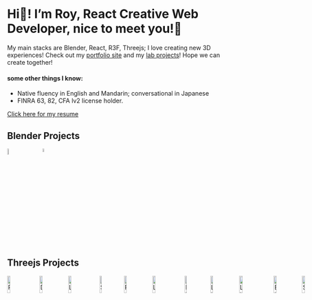 # Hi👋! I’m Roy, React Creative Web Developer, nice to meet you!👋

My main stacks are Blender, React, R3F, Threejs; I love creating new 3D experiences! Check out my [portfolio site](https://creative-ataraxia.github.io) and my <a href="#lab">lab projects</a>! Hope we can create together!

#### some other things I know:
-	Native fluency in English and Mandarin; conversational in Japanese
-	FINRA 63, 82, CFA lv2 license holder.

<a href="https://creative-ataraxia.github.io/images/social/ROY_MA_Resume_2022_thanksgiving_edition.pdf" rel='author' target='_blank'>Click here for my resume</a>
  
<section id="lab"></section>
<section id="blender">
  <h2>Blender Projects</h2>
</section>

<div style="display:flex;flex-direction:row;gap:1.5rem;">
  <a href="https://creative-ataraxia.github.io/videos/Donut_Render1_compressed.mp4" rel='author' target='_blank'>
    <img src="https://creative-ataraxia.github.io/images/donut.jpg" width=26.5% height=26.5% alt="donut">
  </a>
  <a href="https://creative-ataraxia.github.io/videos/Metal_Button_Render1_compressed.mp4" rel='author' target='_blank'>
    <img src="https://creative-ataraxia.github.io/images/metal.png" width=20% height=20% alt="metal shader">
  </a>
</div>

<br>
<section id="threejs">
  <h2>Threejs Projects</h2>
</section>

<div style="display:flex;flex-direction:row;gap:1rem;">
  <a href="https://creative-ataraxia.github.io/" rel='author' target='_blank'>
    <img src="https://creative-ataraxia.github.io/images/the-room.jpg" width=35% height=35% alt="Roy's Portfolio Room">
  </a>
  <a href="https://creative-ataraxia.github.io/dddance/" rel='author' target='_blank'>
    <img src="https://creative-ataraxia.github.io/images/dddance.png" width=35% height=35% alt="Dance! Lights!">
  </a>
  <a href="https://creative-ataraxia.github.io/vivid-landing-page/" rel='author' target='_blank'>
    <img src="https://creative-ataraxia.github.io/images/vivid_landing_page.png" width=35% height=35% alt="Landing Page 1">
  </a>
  <a href="https://creative-ataraxia.github.io/meet-the-team-page/" rel='author' target='_blank'>
    <img src="https://creative-ataraxia.github.io/images/meet-the-team-page.png" width=35% height=35% alt="Scroll UI">
  </a>
  <a href="https://creative-ataraxia.github.io/roy-portfolio-ception/" rel='author' target='_blank'>
    <img src="https://creative-ataraxia.github.io/images/portfolio-ception.png" width=35% height=35% alt="Room with Laptop">
  </a>
  <a href="https://creative-ataraxia.github.io/legacy-portfolio-site/" rel='author' target='_blank'>
    <img src="https://creative-ataraxia.github.io/images/legacy_portfolio.png" width=35% height=35% alt="Legacy Portfolio">
  </a>
  <a href="https://creative-ataraxia.github.io/get_schwifty_portal/" rel='author' target='_blank'>
    <img src="https://creative-ataraxia.github.io/images/portal.png" width=35% height=35% alt="Rick's Portal">
  </a>
  <a href="https://creative-ataraxia.github.io/cyberpunk-sphere/" rel='author' target='_blank'>
    <img src="https://creative-ataraxia.github.io/images/cyber_sphere.png" width=35% height=35% alt="Living Sphere">
  </a>
  <a href="https://creative-ataraxia.github.io/sci-fi-gear-display/" rel='author' target='_blank'>
    <img src="https://creative-ataraxia.github.io/images/helmet.png" width=35% height=35% alt="Lights and Shadows">
  </a>
  <a href="https://creative-ataraxia.github.io/birds-over-sunset/" rel='author' target='_blank'>
    <img src="https://creative-ataraxia.github.io/images/birds_over_sunset.png" width=35% height=35% alt="Birds over Sunset">
  </a>
  <a href="https://creative-ataraxia.github.io/" rel='author' target='_blank'>
    <img src="https://creative-ataraxia.github.io/images/new_portfolio.png" width=35% height=35% alt="Scroll Portfolio">
  </a>
</div>

<!---
unique_counter: 152
--->
